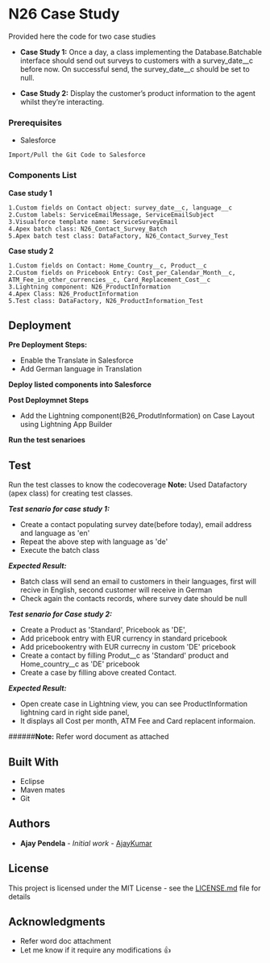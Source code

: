 # N26 Case Study

Provided here the code for two case studies
* **Case Study 1:**
Once a day, a class implementing the Database.Batchable interface should send out
surveys to customers with a survey_date__c before now. On successful send, the
survey_date__c should be set to null.

* **Case Study 2:**
Display the customer’s product information to the agent whilst they’re interacting.


### Prerequisites

* Salesforce

```
Import/Pull the Git Code to Salesforce
```

### Components List

**Case study 1**

```
1.Custom fields on Contact object: survey_date__c, language__c
2.Custom labels: ServiceEmailMessage, ServiceEmailSubject
3.Visualforce template name: ServiceSurveyEmail
4.Apex batch class: N26_Contact_Survey_Batch
5.Apex batch test class: DataFactory, N26_Contact_Survey_Test

```

**Case study 2**

```
1.Custom fields on Contact: Home_Country__c, Product__c
2.Custom fields on Pricebook Entry: Cost_per_Calendar_Month__c, ATM_Fee_in_other_currencies__c, Card_Replacement_Cost__c
3.Lightning component: N26_ProductInformation
4.Apex Class: N26_ProductInformation
5.Test class: DataFactory, N26_ProductInformation_Test

```

## Deployment

**Pre Deployment Steps:**
- Enable the Translate in Salesforce
- Add German language in Translation

**Deploy listed components into Salesforce** 

**Post Deploymnet Steps**
- Add the Lightning component(B26_ProdutInformation) on Case Layout using Lightning App Builder  

**Run the test senarioes**

## Test

Run the test classes to know the codecoverage
**Note:** Used Datafactory (apex class) for creating test classes.

***Test senario for case study 1:***
* Create a contact populating survey date(before today), email address and language as 'en'
* Repeat the above step with language as 'de'
* Execute the batch class

***Expected Result:*** 
* Batch class will send an email to customers in their languages, first will recive in English, second customer will receive in German
* Check again the contacts records, where survey date should be null


***Test senario for Case study 2:***
* Create a Product as 'Standard', Pricebook as 'DE', 
* Add pricebook entry with EUR currency in standard pricebook
* Add pricebookentry with EUR currecny in custom 'DE' pricebook
* Create a contact by filling Produt__c as 'Standard' product and Home_country__c as 'DE' pricebook
* Create a case by filling above created Contact.

***Expected Result:*** 
* Open create case in Lightning view, you can see ProductInformation lightning card in right side panel, 
* It displays all Cost per month, ATM Fee and Card replacent informaion.

######**Note:** Refer word document as attached 

## Built With

* Eclipse
* Maven mates
* Git

## Authors

* **Ajay Pendela** - *Initial work* - [AjayKumar](https://github.com/ajaykumarpendela)

## License

This project is licensed under the MIT License - see the [LICENSE.md](LICENSE.md) file for details

## Acknowledgments

* Refer word doc attachment
* Let me know if it require any modifications :+1:
